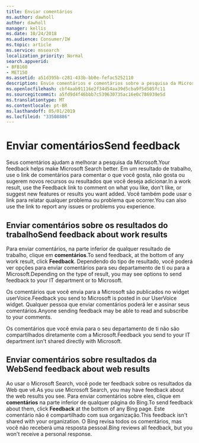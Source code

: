 ```yaml
---
title: Enviar comentários
ms.author: dawholl
author: dawholl
manager: kellis
ms.date: 10/24/2018
ms.audience: Consumer/IW
ms.topic: article
ms.service: mssearch
localization_priority: Normal
search.appverid:
- BFB160
- MET150
ms.assetid: a51d395b-c281-433b-bb8e-fefac5252110
description: Envie comentários e comentários sobre a pesquisa da Microsoft para seu departamento de ti ou com a Microsoft
ms.openlocfilehash: cbf4aab91116e2f34d54aa39d5cba9f5d505fc11
ms.sourcegitcommit: a5fd9d4f46bbb7c539630735ac16e0c786939e5d
ms.translationtype: MT
ms.contentlocale: pt-BR
ms.lasthandoff: 05/01/2019
ms.locfileid: "33508886"
---
```

# <a name="send-feedback"></a><span data-ttu-id="55c44-103">Enviar comentários</span><span class="sxs-lookup"><span data-stu-id="55c44-103">Send feedback</span></span>

<span data-ttu-id="55c44-104">Seus comentários ajudam a melhorar a pesquisa da Microsoft.</span><span class="sxs-lookup"><span data-stu-id="55c44-104">Your feedback helps make Microsoft Search better.</span></span> <span data-ttu-id="55c44-105">Em um resultado de trabalho, use o link de comentários para comentar o que você gosta, não gosta ou sugerem novos recursos ou resultados que você deseja adicionar.</span><span class="sxs-lookup"><span data-stu-id="55c44-105">In a work result, use the Feedback link to comment on what you like, don't like, or suggest new features or results you want added.</span></span> <span data-ttu-id="55c44-106">Você também pode usar o link para relatar qualquer problema ou problema que ocorrer.</span><span class="sxs-lookup"><span data-stu-id="55c44-106">You can also use the link to report any issues or problems you experience.</span></span>
  
## <a name="send-feedback-about-work-results"></a><span data-ttu-id="55c44-107">Enviar comentários sobre os resultados do trabalho</span><span class="sxs-lookup"><span data-stu-id="55c44-107">Send feedback about work results</span></span>

<span data-ttu-id="55c44-108">Para enviar comentários, na parte inferior de qualquer resultado de trabalho, clique em **comentários**.</span><span class="sxs-lookup"><span data-stu-id="55c44-108">To send feedback, at the bottom of any work result, click **Feedback**.</span></span> <span data-ttu-id="55c44-109">Dependendo do tipo de resultado, você poderá ver opções para enviar comentários para seu departamento de ti ou para a Microsoft.</span><span class="sxs-lookup"><span data-stu-id="55c44-109">Depending on the type of result, you may see options to send feedback to your IT department or to Microsoft.</span></span>
  
<span data-ttu-id="55c44-110">Os comentários que você envia para a Microsoft são publicados no widget userVoice.</span><span class="sxs-lookup"><span data-stu-id="55c44-110">Feedback you send to Microsoft is posted in our UserVoice widget.</span></span> <span data-ttu-id="55c44-111">Qualquer pessoa que enviar comentários poderá ler e assinar seus comentários.</span><span class="sxs-lookup"><span data-stu-id="55c44-111">Anyone sending feedback may be able to read and subscribe to your comments.</span></span>
  
<span data-ttu-id="55c44-112">Os comentários que você envia para o seu departamento de ti não são compartilhados diretamente com a Microsoft.</span><span class="sxs-lookup"><span data-stu-id="55c44-112">Feedback you send to your IT department isn't shared directly with Microsoft.</span></span>
  
## <a name="send-feedback-about-web-results"></a><span data-ttu-id="55c44-113">Enviar comentários sobre resultados da Web</span><span class="sxs-lookup"><span data-stu-id="55c44-113">Send feedback about web results</span></span>

<span data-ttu-id="55c44-114">Ao usar o Microsoft Search, você pode ter feedback sobre os resultados da Web que vê.</span><span class="sxs-lookup"><span data-stu-id="55c44-114">As you use Microsoft Search, you may have feedback about the web results you see.</span></span> <span data-ttu-id="55c44-115">Para enviar comentários sobre eles, clique em **comentários** na parte inferior de qualquer página do Bing.</span><span class="sxs-lookup"><span data-stu-id="55c44-115">To send feedback about them, click **Feedback** at the bottom of any Bing page.</span></span> <span data-ttu-id="55c44-116">Este comentário não é compartilhado com sua organização.</span><span class="sxs-lookup"><span data-stu-id="55c44-116">This feedback isn't shared with your organization.</span></span> <span data-ttu-id="55c44-117">O Bing revisa todos os comentários, mas você não receberá uma resposta pessoal.</span><span class="sxs-lookup"><span data-stu-id="55c44-117">Bing reviews all feedback, but you won't receive a personal response.</span></span> 

  

